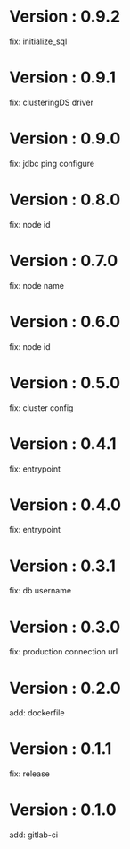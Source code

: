 # Version : 0.9.2

fix: initialize_sql

# Version : 0.9.1

fix: clusteringDS driver

# Version : 0.9.0

fix: jdbc ping configure

# Version : 0.8.0

fix: node id

# Version : 0.7.0

fix: node name

# Version : 0.6.0

fix: node id

# Version : 0.5.0

fix: cluster config

# Version : 0.4.1

fix: entrypoint

# Version : 0.4.0

fix: entrypoint

# Version : 0.3.1

fix: db username

# Version : 0.3.0

fix: production connection url

# Version : 0.2.0

add: dockerfile

# Version : 0.1.1

fix: release

# Version : 0.1.0

add: gitlab-ci

